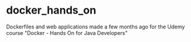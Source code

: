 # docker_hands_on
Dockerfiles and web applications made a few months ago for the Udemy course "Docker - Hands On for Java Developers"
